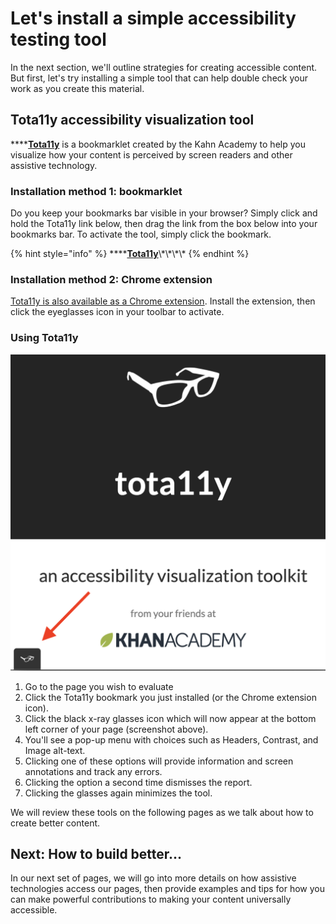 # Let's install a simple accessibility testing tool

In the next section, we'll outline strategies for creating accessible content. But first, let's try installing a simple tool that can help double check your work as you create this material. 

## Tota11y accessibility visualization tool

\*\*\*\*[**Tota11y**](http://khan.github.io/tota11y/) is a bookmarklet created by the Kahn Academy to help you visualize how your content is perceived by screen readers and other assistive technology. 

### Installation method 1: bookmarklet <a id="Installation"></a>

Do you keep your bookmarks bar visible in your browser? Simply click and hold the Tota11y link below, then drag the link from the box below into your bookmarks bar. To activate the tool, simply click the bookmark.

{% hint style="info" %}
\*\*\*\*[**Tota11y**](javascript:%28function%28%29{var%20tota11y=document.createElement%28'SCRIPT'%29;tota11y.type='text/javascript';tota11y.src='https://khan.github.io/tota11y/tota11y/build/tota11y.min.js';document.getElementsByTagName%28'head'%29[0].appendChild%28tota11y%29;}%29%28%29;)\*\*\*\*
{% endhint %}

### Installation method 2: Chrome extension

[Tota11y is also available as a Chrome extension](https://chrome.google.com/webstore/detail/tota11y-plugin-from-khan/oedofneiplgibimfkccchnimiadcmhpe/related). Install the extension, then click the eyeglasses icon in your toolbar to activate.

### Using Tota11y

![Click the glasses icon at the bottom corner to activate](.gitbook/assets/screen-shot-2019-03-21-at-2.19.09-pm.png)

1. Go to the page you wish to evaluate
2. Click the Tota11y bookmark you just installed \(or the Chrome extension icon\).
3. Click the black x-ray glasses icon which will now appear at the bottom left corner of your page \(screenshot above\).
4. You'll see a pop-up menu with choices such as Headers, Contrast, and Image alt-text. 
5. Clicking one of these options will provide information and screen annotations and track any errors.
6. Clicking the option a second time dismisses the report.
7. Clicking the glasses again minimizes the tool.

We will review these tools on the following pages as we talk about how to create better content.

## Next: How to build better...

In our next set of pages, we will go into more details on how assistive technologies access our pages, then provide examples and tips for how you can make powerful contributions to making your content universally accessible.

